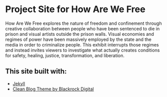 # Project Site for How Are We Free

How Are We Free explores the nature of freedom and confinement through creative collaboration between people who have been sentenced to die in prison and visual artists outside the prison walls. Visual economies and regimes of power have been massively employed by the state and the media in order to criminalize people. This exhibit interrupts those regimes and instead invites viewers to investigate what actually creates conditions for safety, healing, justice, transformation, and liberation.

## This site built with:

- [Jekyll](https://jekyllrb.com/)
- [Clean Blog Theme by Blackrock Digital](https://github.com/BlackrockDigital/startbootstrap-clean-blog-jekyll)